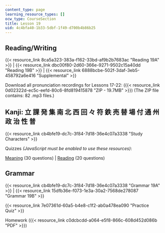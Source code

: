 ```yaml
---
content_type: page
learning_resource_types: []
ocw_type: CourseSection
title: Lesson 19
uid: 4c4bfa40-1b33-5dbf-1f49-d700b4b86b25
---
```


Reading/Writing
---------------

{{< resource_link 8ca5a323-383a-f162-33bd-af9b2b7683ac "Reading 19A" >}} | {{< resource_link dbc00f80-2d60-366e-9271-9502c15a40dd "Reading 19B" >}} | {{< resource_link 6888bcbe-502f-3daf-3eb5-458792a6e416 "Supplemental" >}}

Download all pronunciation recordings for Lessons 17-22: ({{< resource_link 0d02322d-ec5c-eefd-80c6-8fd819415878 "ZIP - 19.7MB" >}}) (The ZIP file contains: 82 .mp3 files.)

Kanji: 立 課 発 集 南 北 西 回 々 符 鉄 売 替 場 付 通 州 政 治 性 普
------------------------------------------------

{{< resource_link cb4bfe19-dc7c-3f84-7d18-36e4c07a3338 "Study Characters" >}}

Quizzes _(JavaScript must be enabled to use these resources)_:

[Meaning](/ans7870/21f/21f.504/s09/lesson19/kanji19-mean/kq19meanq1.html) (30 questions) | [Reading](/ans7870/21f/21f.504/s09/lesson19/kanji19-read/kq19readq1.html) (20 questions)

Grammar
-------

{{< resource_link cb4bfe19-dc7c-3f84-7d18-36e4c07a3338 "Grammar 19A" >}} | {{< resource_link 15dfb36e-f073-1e3a-30a2-7568de278087 "Grammar 19B" >}}

{{< resource_link 7e07361d-60a5-b4e8-c1f2-ab0a478ea090 "Practice Quiz" >}}

Homework ({{< resource_link c0dcbcdd-a064-e5f8-866c-608d452d086b "PDF" >}})
